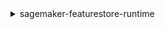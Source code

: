 <details><summary>sagemaker-featurestore-runtime</summary><blockquote>

- **<details><summary>batch-get-record</summary><blockquote>**

  * --identifiers
  * --cli-input-json
  * --cli-input-yaml
  * --generate-cli-skeleton


- **<details><summary>delete-record</summary><blockquote>**

  * --feature-group-name
  * --record-identifier-value-as-string
  * --event-time
  * --cli-input-json
  * --cli-input-yaml
  * --generate-cli-skeleton


- **<details><summary>get-record</summary><blockquote>**

  * --feature-group-name
  * --record-identifier-value-as-string
  * --feature-names
  * --cli-input-json
  * --cli-input-yaml
  * --generate-cli-skeleton


- **<details><summary>help</summary><blockquote>**

  * 


- **<details><summary>put-record</summary><blockquote>**

  * --feature-group-name
  * --record
  * --cli-input-json
  * --cli-input-yaml
  * --generate-cli-skeleton


</blockquote></details>
</blockquote></details>
</blockquote></details>
</blockquote></details>
</blockquote></details>
</blockquote></details>
